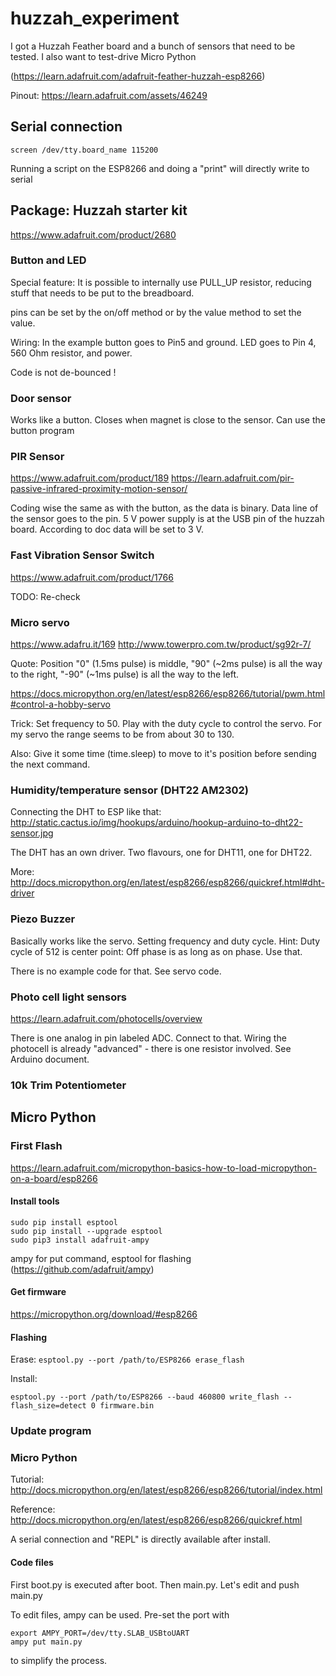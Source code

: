# huzzah_experiment

I got a Huzzah Feather board and a bunch of sensors that need to be tested. I also want to test-drive Micro Python

(https://learn.adafruit.com/adafruit-feather-huzzah-esp8266)

Pinout: https://learn.adafruit.com/assets/46249

## Serial connection

```
screen /dev/tty.board_name 115200
```

Running a script on the ESP8266 and doing a "print" will directly write to serial


## Package: Huzzah starter kit
https://www.adafruit.com/product/2680

### Button and LED
Special feature: It is possible to internally use PULL_UP resistor, reducing stuff that needs to be put to the breadboard.

pins can be set by the on/off method or by the value method to set the value.

Wiring:
In the example button goes to Pin5 and ground. LED goes to Pin 4, 560 Ohm resistor, and power.

Code is not de-bounced !

### Door sensor

Works like a button. Closes when magnet is close to the sensor. Can use the button program

### PIR Sensor
https://www.adafruit.com/product/189
https://learn.adafruit.com/pir-passive-infrared-proximity-motion-sensor/

Coding wise the same as with the button, as the data is binary. Data line of the sensor goes to the pin. 5 V power supply is at the USB pin of the huzzah board. According to doc data will be set to 3 V.

### Fast Vibration Sensor Switch
https://www.adafruit.com/product/1766

TODO: Re-check

### Micro servo
https://www.adafru.it/169
http://www.towerpro.com.tw/product/sg92r-7/

Quote: Position "0" (1.5ms pulse) is middle, "90" (~2ms pulse) is all the way to the right, "-90" (~1ms pulse) is all the way to the left.

https://docs.micropython.org/en/latest/esp8266/esp8266/tutorial/pwm.html#control-a-hobby-servo

Trick: Set frequency to 50. Play with the duty cycle to control the servo. For my servo the range seems to be from about 30 to 130.

Also: Give it some time (time.sleep) to move to it's position before sending the next command.


### Humidity/temperature sensor (DHT22 AM2302)

Connecting the DHT to ESP like that:
http://static.cactus.io/img/hookups/arduino/hookup-arduino-to-dht22-sensor.jpg

The DHT has an own driver. Two flavours, one for DHT11, one for DHT22.

More:
http://docs.micropython.org/en/latest/esp8266/esp8266/quickref.html#dht-driver



### Piezo Buzzer

Basically works like the servo. Setting frequency and duty cycle. Hint: Duty cycle of 512 is center point: Off phase is as long as on phase. Use that.

There is no example code for that. See servo code.

### Photo cell light sensors

https://learn.adafruit.com/photocells/overview

There is one analog in pin labeled ADC. Connect to that. Wiring the photocell is already "advanced" - there is one resistor involved. See Arduino document.

### 10k Trim Potentiometer



## Micro Python
### First Flash

https://learn.adafruit.com/micropython-basics-how-to-load-micropython-on-a-board/esp8266

#### Install tools
```
sudo pip install esptool
sudo pip install --upgrade esptool
sudo pip3 install adafruit-ampy
```

ampy for put command, esptool for flashing (https://github.com/adafruit/ampy)

#### Get firmware
https://micropython.org/download/#esp8266

#### Flashing
Erase:
```esptool.py --port /path/to/ESP8266 erase_flash```

Install:
```
esptool.py --port /path/to/ESP8266 --baud 460800 write_flash --flash_size=detect 0 firmware.bin
```
### Update program

### Micro Python
Tutorial:
http://docs.micropython.org/en/latest/esp8266/esp8266/tutorial/index.html

Reference:
http://docs.micropython.org/en/latest/esp8266/esp8266/quickref.html

A serial connection and "REPL" is directly available after install.


#### Code files

First boot.py is executed after boot. Then main.py. Let's edit and push main.py

To edit files, ampy can be used. Pre-set the port with
```
export AMPY_PORT=/dev/tty.SLAB_USBtoUART
ampy put main.py
```
to simplify the process.
